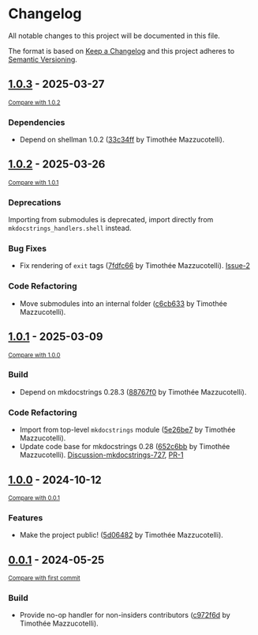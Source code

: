 # Changelog

All notable changes to this project will be documented in this file.

The format is based on [Keep a Changelog](http://keepachangelog.com/en/1.0.0/)
and this project adheres to [Semantic Versioning](http://semver.org/spec/v2.0.0.html).

<!-- insertion marker -->
## [1.0.3](https://github.com/mkdocstrings/shell/releases/tag/1.0.3) - 2025-03-27

<small>[Compare with 1.0.2](https://github.com/mkdocstrings/shell/compare/1.0.2...1.0.3)</small>

### Dependencies

- Depend on shellman 1.0.2 ([33c34ff](https://github.com/mkdocstrings/shell/commit/33c34ff92b8d199fdf72ab9e6240f77ec606a6a3) by Timothée Mazzucotelli).

## [1.0.2](https://github.com/mkdocstrings/shell/releases/tag/1.0.2) - 2025-03-26

<small>[Compare with 1.0.1](https://github.com/mkdocstrings/shell/compare/1.0.1...1.0.2)</small>

### Deprecations

Importing from submodules is deprecated, import directly from `mkdocstrings_handlers.shell` instead.

### Bug Fixes

- Fix rendering of `exit` tags ([7fdfc66](https://github.com/mkdocstrings/shell/commit/7fdfc661771a5c9c08b69f88a25eb26c4c3fb263) by Timothée Mazzucotelli). [Issue-2](https://github.com/mkdocstrings/shell/issues/2)

### Code Refactoring

- Move submodules into an internal folder ([c6cb633](https://github.com/mkdocstrings/shell/commit/c6cb633003a9f028a5b4b4f71d4f8a690eae7e8b) by Timothée Mazzucotelli).

## [1.0.1](https://github.com/mkdocstrings/shell/releases/tag/1.0.1) - 2025-03-09

<small>[Compare with 1.0.0](https://github.com/mkdocstrings/shell/compare/1.0.0...1.0.1)</small>

### Build

- Depend on mkdocstrings 0.28.3 ([88767f0](https://github.com/mkdocstrings/shell/commit/88767f02089dca2d0064e2f4ff7a22006b5303e9) by Timothée Mazzucotelli).

### Code Refactoring

- Import from top-level `mkdocstrings` module ([5e26be7](https://github.com/mkdocstrings/shell/commit/5e26be7fcb9a5972aa0b2df623ecc40c3a25db60) by Timothée Mazzucotelli).
- Update code base for mkdocstrings 0.28 ([652c6bb](https://github.com/mkdocstrings/shell/commit/652c6bbd9fd3a95ac093fc879599d5f371aa2189) by Timothée Mazzucotelli). [Discussion-mkdocstrings-727](https://github.com/mkdocstrings/mkdocstrings/discussions/727), [PR-1](https://github.com/mkdocstrings/shell/pull/1)

## [1.0.0](https://github.com/mkdocstrings/shell/releases/tag/1.0.0) - 2024-10-12

<small>[Compare with 0.0.1](https://github.com/mkdocstrings/shell/compare/0.0.1...1.0.0)</small>

### Features

- Make the project public! ([5d06482](https://github.com/mkdocstrings/shell/commit/5d064829cbe08e06b2c63faae811b161a2b30630) by Timothée Mazzucotelli).

## [0.0.1](https://github.com/mkdocstrings/shell/releases/tag/0.0.1) - 2024-05-25

<small>[Compare with first commit](https://github.com/mkdocstrings/shell/compare/111e8c0760606b1983c8041dab8b8663cb152baf...0.0.1)</small>

### Build

- Provide no-op handler for non-insiders contributors ([c972f6d](https://github.com/mkdocstrings/shell/commit/c972f6d80da36c46e3b5e4158031dbb164f54098) by Timothée Mazzucotelli).
